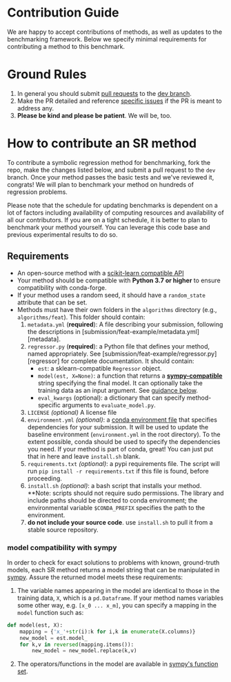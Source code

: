 Contribution Guide
==================

We are happy to accept contributions of methods, as well as updates to the benchmarking framework. 
Below we specify minimal requirements for contributing a method to this benchmark.

Ground Rules
=============

1. In general you should submit [pull requests](https://github.com/cavalab/srbench/compare) to the [dev branch](https://github.com/cavalab/srbench/tree/dev). 
2. Make the PR detailed and reference [specific issues](https://github.com/cavalab/srbench/issues) if the PR is meant to address any. 
3. **Please be kind and please be patient**. We will be, too.  

How to contribute an SR method
==============================

To contribute a symbolic regression method for benchmarking, fork the repo, make the changes listed below, and submit a pull request to the `dev` branch. 
Once your method passes the basic tests and we've reviewed it, congrats! 
We will plan to benchmark your method on hundreds of regression problems. 

Please note that the schedule for updating benchmarks is dependent on a lot of factors including availability of computing resources and availability of all our contributors. 
If you are on a tight schedule, it is better to plan to benchmark your method yourself. 
You can leverage this code base and previous experimental results to do so.

## Requirements

- An open-source method with a [scikit-learn compatible API](https://scikit-learn.org/stable/developers/develop.html)
- Your method should be compatible with **Python 3.7 or higher** to ensure compatibility with conda-forge.
- If your method uses a random seed, it should have a `random_state` attribute that can be set.
- Methods must have their own folders in the `algorithms` directory (e.g., `algorithms/feat`). 
This folder should contain:
  1. `metadata.yml` (**required**): A file describing your submission, following the descriptions in [submission/feat-example/metadata.yml][metadata]. 
  2. `regressor.py` (**required**): a Python file that defines your method, named appropriately. See [submission/feat-example/regressor.py][regressor] for complete documentation. 
      It should contain:
      -   `est`: a sklearn-compatible `Regressor` object. 
      -   `model(est, X=None)`: a function that returns a [**sympy-compatible**](https://www.sympy.org) string specifying the final model. It can optionally take the training data as an input argument. See [guidance below](###-returning-a-sympy-compatible-model-string). 
      -   `eval_kwargs` (optional): a dictionary that can specify method-specific arguments to `evaluate_model.py`.
  3. `LICENSE` *(optional)* A license file
  4. `environment.yml` *(optional)*: a [conda environment file](https://docs.conda.io/projects/conda/en/latest/user-guide/tasks/manage-environments.html#creating-an-environment-from-an-environment-yml-file) that specifies dependencies for your submission. 
  It will be used to update the baseline environment (`environment.yml` in the root directory). 
  To the extent possible, conda should be used to specify the dependencies you need. 
  If your method is part of conda, great! You can just put that in here and leave `install.sh` blank. 
  5. `requirements.txt` *(optional)*: a pypi requirements file. The script will run `pip install -r requirements.txt` if this file is found, before proceeding.
  5. `install.sh` *(optional)*: a bash script that installs your method. 
  **Note: scripts should not require sudo permissions. The library and include paths should be directed to conda environment; the environmental variable `$CONDA_PREFIX` specifies the path to the environment.
  6. **do not include your source code**. use `install.sh` to pull it from a stable source repository. 

### model compatibility with sympy

In order to check for exact solutions to problems with known, ground-truth models, each SR method returns a model string that can be manipulated in [sympy](https://www.sympy.org). 
Assure the returned model meets these requirements:

1. The variable names appearing in the model are identical to those in the training data, `X`, which is a `pd.Dataframe`. 
If your method names variables some other way, e.g. `[x_0 ... x_m]`, you can
specify a mapping in the `model` function such as:

```python
def model(est, X):
    mapping = {'x_'+str(i):k for i,k in enumerate(X.columns)}
    new_model = est.model_
    for k,v in reversed(mapping.items()):
        new_model = new_model.replace(k,v)
```

2. The operators/functions in the model are available in [sympy's function set](https://docs.sympy.org/latest/modules/functions/index.html). 
